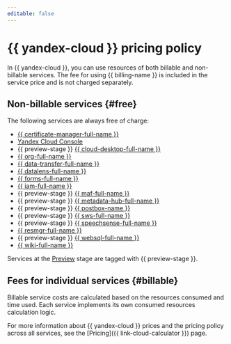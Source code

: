 ```yaml
---
editable: false
---
```


# {{ yandex-cloud }} pricing policy


In {{ yandex-cloud }}, you can use resources of both billable and non-billable services. The fee for using {{ billing-name }} is included in the service price and is not charged separately.


## Non-billable services {#free}

The following services are always free of charge:

* [{{ certificate-manager-full-name }}](../certificate-manager/pricing.md)
* [Yandex Cloud Console](../console/pricing.md)
* {{ preview-stage }} [{{ cloud-desktop-full-name }}](../cloud-desktop/pricing.md)
* [{{ org-full-name }}](../organization/pricing.md)
* [{{ data-transfer-full-name }}](../data-transfer/pricing.md)
* [{{ datalens-full-name }}](../datalens/pricing.md)
* [{{ forms-full-name }}](../forms/pricing.md)
* [{{ iam-full-name }}](../iam/pricing.md)
* {{ preview-stage }} [{{ maf-full-name }}](../managed-airflow/pricing.md)
* {{ preview-stage }} [{{ metadata-hub-full-name }}](../metadata-hub/pricing.md)
* {{ preview-stage }} [{{ postbox-name }}](../postbox/pricing.md)
* {{ preview-stage }} [{{ sws-full-name }}](../smartwebsecurity/pricing.md)
* {{ preview-stage }} [{{ speechsense-full-name }}](../speechsense/pricing.md)
* [{{ resmgr-full-name }}](../resource-manager/pricing.md)
* {{ preview-stage }} [{{ websql-full-name }}](../websql/pricing.md)
* [{{ wiki-full-name }}](../wiki/pricing.md)

Services at the [Preview](../overview/concepts/launch-stages.md) stage are tagged with {{ preview-stage }}.

## Fees for individual services {#billable}

Billable service costs are calculated based on the resources consumed and time used. Each service implements its own consumed resources calculation logic.

For more information about {{ yandex-cloud }} prices and the pricing policy across all services, see the [Pricing]({{ link-cloud-calculator }}) page.